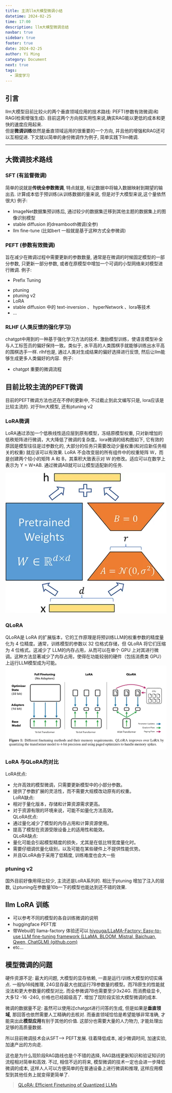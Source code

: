 ```yaml
---
title: 主流llm大模型微调小结
datetime: 2024-02-25
time: 17:00
description: llm大模型微调总结
navbar: true
sidebar: true
footer: true
date: 2024-02-25
author: Yi Ming
category: Document
next: true
tags:
  - 深度学习
---
```


## 引言
llm大模型目前比较火的两个垂直领域应用的技术路线: PEFT(参数有效微调)和RAG(检索增强生成). 目前这两个方向按实用性来说,确实RAG能以更低的成本和更快的速度应用起来.   
但是**微调训练**依然是垂直领域运用的很重要的一个方向, 并且他的增强和RAG还可以互相促进.
下文就以简单的身份微调作为例子, 简单实践下llm微调.

---

## 大微调技术路线

### SFT (有监督微调)  
简单的说就是**传统全参数微调**, 特点就是, 标记数据中将输入数据映射到期望的输出去. 
计算成本低于预训练(从训练数据的量来说, 但是对于大模型来说,这个量依然很大)
例子:
+ ImageNet数据集预训练后, 通过较少的数据集迁移到其他主题的数据集上的图像识别模型
+ stable diffusion 的dreambooth微调(全参)
+ llm fine-tune (比如bert 一般就是基于这种方式全参微调)
  
### PEFT (参数有效微调)  
旨在减少在微调过程中需要更新的参数数量, 通常是在微调的时候固定模型的一部分参数, 只更新一部分参数, 或者在原模型中增加一个可调的小型网络来对模型进行微调.
例子:
+ Prefix Tuning
- ptuning
- ptuning v2
- LoRA
- stable diffusion 中的 text-inversion 、 hyperNetwork 、lora等技术
- ...
  
### RLHF (人类反馈的强化学习)  
chatgpt中用到的一种基于强化学习方法的技术. 
激励模型训练，使语言模型补全与人工标签员的偏好保持一致。类似于, 水平高的人类围棋手就能够训练出水平高的围棋选手一样. rlhf也是, 通过人类对生成结果的偏好选择进行反馈, 然后让llm能够生成更多人类偏好的内容.
 例子:
- chatgpt 重要的微调流程


## 目前比较主流的PEFT微调
目前的PEFT微调方法也还在不停的更新中, 不过截止到此文编写只是, lora应该是比较主流的. 对于llm大模型, 还有ptuning v2 

### LoRA微调  
LoRA通过添加一个低秩线性适应层到原有模型，冻结原模型权重, 只对新增加的低秩矩阵进行微调，大大降低了微调的复杂度。lora微调的结构图如下, 它有效的原因是模型往往是过参数化的, 大部分的任务只需要改动少量权重(和对应新任务相关的权重) 就应该可以有效果. LoRA 不会改变层的所有组件中的权重矩阵 W，而是创建两个较小的矩阵 A 和 B，其乘积大致表示对 W 的修改。适应可以在数学上表示为 Y = W+AB. 通过微调AB就可以让模型适配新的任务.

![](pic/lora微调注入结构.png)

### QLoRA
QLoRA是 LoRA 的扩展版本，它的工作原理是将预训练LLM的权重参数的精度量化为 4 位精度。通常，训练模型的参数以 32 位格式存储，但 QLoRA 将它们压缩为 4 位格式。这减少了 LLM的内存占用，从而可以在单个 GPU 上对其进行微调。这种方法显著减少了内存占用，使得在功能较弱的硬件（包括消费类 GPU）上运行LLM模型成为可能。
![](pic/对比lora-qlora.png)

### LoRA 与QLoRA的对比
LoRA优点:  
- 允许高效的模型微调，只需要更新模型中的小部分参数。  
- 提供了参数扩展的灵活性，而不需要大规模改动原有的权重。  
LoRA缺点:  
- 相对于量化版本，存储和计算资源需求更高。  
- 对于资源有限的环境来说，可能不如量化方法高效。  
QLoRA优点:  
- 通过量化减少了模型的内存占用和计算资源使用。  
- 提高了模型在资源受限设备上的适用性和能效。  
QLoRA缺点:  
- 量化可能会引起模型精度的损失，尤其是在低比特宽度量化时。  
- 需要仔细调优量化级别，以及可能在某些硬件上不提供性能优势。
- 并且QLoRA由于采用了低精度, 训练难度也会大一些


### ptuning v2 
国外目前好像用得比较少,  主流还是LoRA系列的. 相比于ptuning 增加了注入的层数, 让ptuning在参数量10b一下的模型也能达到还不错的效果.

## llm LoRA 训练
+ 可以参考不同的模型的各自训练微调的说明
+ huggingface PEFT库
+ 带Webui的 llama-factory 体验还可以 [hiyouga/LLaMA-Factory: Easy-to-use LLM fine-tuning framework (LLaMA, BLOOM, Mistral, Baichuan, Qwen, ChatGLM) (github.com)](https://github.com/hiyouga/LLaMA-Factory)
+ etc...

## 模型微调的问题

硬件资源不足: 最大的问题,  大模型的显存依赖, 一直是运行/训练大模型的切实痛点. 一般fp16纯推理, 24G显存最大也就运行7B参数量的模型。而7B原生的性能就没法和更大参数量的模型对比. 而全参微调7B也需要至少3x24G.  而消费级显卡, 大多12 -16 -24G, 价格也已经超级高了. 增加了现阶段实验大模型微调的成本.

微调的数据量不足: 虽然可以使用过chatgpt进行问答的生成, 但是如果是**垂直领域**, 那回答也依然需要人工精确的去核对. 而垂直领域恰恰是希望能够非常准确, 才能突出此**模型应用**有别于其他的价值.
这部分也需要大量的人力物力, 才能处理出足够的高质量数据.

所以目前微调技术会从SFT--> PEFT发展. 往着降低成本, 减少微调时间, 加速实验,加速产出的方向走. 

这也是为什么现阶段RAG路线也是个不错的选择, RAG路线更新知识和验证知识的流程相对简单和高效. 不过, 相信不远的将来, 模型微调的技术一定也会进一步降低微调的成本, 这样人人可以方便简单的在普通设备上进行微调和推理, 这样应用模型到其他任务上就变得更简单了.


>[QLoRA: Efficient Finetuning of Quantized LLMs](https://www.google.com/url?sa=t&rct=j&q=&esrc=s&source=web&cd=&cad=rja&uact=8&ved=2ahUKEwjG6PXh4MaEAxUhlK8BHSTHDkUQFnoECAYQAQ&url=https%3A%2F%2Farxiv.org%2Fabs%2F2305.14314&usg=AOvVaw0DPZGS_zRJAyr-clb7RXRc&opi=89978449)


